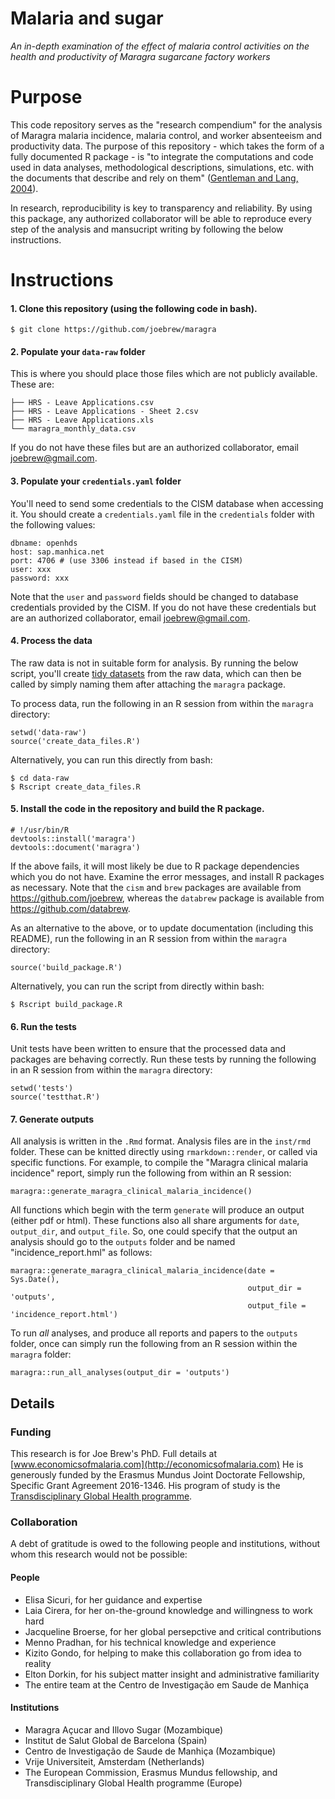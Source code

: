 
<!-- README.md is generated from README.Rmd. Please edit that file -->
Malaria and sugar
=================

*An in-depth examination of the effect of malaria control activities on the health and productivity of Maragra sugarcane factory workers*

Purpose
=======

This code repository serves as the "research compendium" for the analysis of Maragra malaria incidence, malaria control, and worker absenteeism and productivity data. The purpose of this repository - which takes the form of a fully documented R package - is "to integrate the computations and code used in data analyses, methodological descriptions, simulations, etc. with the documents that describe and rely on them" ([Gentleman and Lang, 2004](http://biostats.bepress.com/bioconductor/paper2/)).

In research, reproducibility is key to transparency and reliability. By using this package, any authorized collaborator will be able to reproduce every step of the analysis and mansucript writing by following the below instructions.

Instructions
============

#### 1. Clone this repository (using the following code in bash).

    $ git clone https://github.com/joebrew/maragra

#### 2. Populate your `data-raw` folder

This is where you should place those files which are not publicly available. These are:

    ├── HRS - Leave Applications.csv
    ├── HRS - Leave Applications - Sheet 2.csv
    ├── HRS - Leave Applications.xls
    └── maragra_monthly_data.csv

If you do not have these files but are an authorized collaborator, email <joebrew@gmail.com>.

#### 3. Populate your `credentials.yaml` folder

You'll need to send some credentials to the CISM database when accessing it. You should create a `credentials.yaml` file in the `credentials` folder with the following values:

    dbname: openhds
    host: sap.manhica.net
    port: 4706 # (use 3306 instead if based in the CISM)
    user: xxx
    password: xxx

Note that the `user` and `password` fields should be changed to database credentials provided by the CISM. If you do not have these credentials but are an authorized collaborator, email <joebrew@gmail.com>.

#### 4. Process the data

The raw data is not in suitable form for analysis. By running the below script, you'll create [tidy datasets](http://vita.had.co.nz/papers/tidy-data.html) from the raw data, which can then be called by simply naming them after attaching the `maragra` package.

To process data, run the following in an R session from within the `maragra` directory:

    setwd('data-raw')
    source('create_data_files.R')

Alternatively, you can run this directly from bash:

    $ cd data-raw
    $ Rscript create_data_files.R

#### 5. Install the code in the repository and build the R package.

    # !/usr/bin/R
    devtools::install('maragra')
    devtools::document('maragra')

If the above fails, it will most likely be due to R package dependencies which you do not have. Examine the error messages, and install R packages as necessary. Note that the `cism` and `brew` packages are available from <https://github.com/joebrew>, whereas the `databrew` package is available from <https://github.com/databrew>.

As an alternative to the above, or to update documentation (including this README), run the following in an R session from within the `maragra` directory:

    source('build_package.R')

Alternatively, you can run the script from directly within bash:

    $ Rscript build_package.R

#### 6. Run the tests

Unit tests have been written to ensure that the processed data and packages are behaving correctly. Run these tests by running the following in an R session from within the `maragra` directory:

    setwd('tests')
    source('testthat.R')

#### 7. Generate outputs

All analysis is written in the `.Rmd` format. Analysis files are in the `inst/rmd` folder. These can be knitted directly using `rmarkdown::render`, or called via specific functions. For example, to compile the "Maragra clinical malaria incidence" report, simply run the following from within an R session:

    maragra::generate_maragra_clinical_malaria_incidence()

All functions which begin with the term `generate` will produce an output (either pdf or html). These functions also all share arguments for `date`, `output_dir`, and `output_file`. So, one could specify that the output an analysis should go to the `outputs` folder and be named "incidence\_report.hml" as follows:

    maragra::generate_maragra_clinical_malaria_incidence(date = Sys.Date(),
                                                         output_dir = 'outputs',
                                                         output_file = 'incidence_report.html')

To run *all* analyses, and produce all reports and papers to the `outputs` folder, once can simply run the following from an R session within the `maragra` folder:

    maragra::run_all_analyses(output_dir = 'outputs')

Details
-------

### Funding

This research is for Joe Brew's PhD. Full details at [www.economicsofmalaria.com](http://economicsofmalaria.com) He is generously funded by the Erasmus Mundus Joint Doctorate Fellowship, Specific Grant Agreement 2016-1346. His program of study is the [Transdisciplinary Global Health programme](http://www.transglobalhealth.org/).

### Collaboration

A debt of gratitude is owed to the following people and institutions, without whom this research would not be possible:

#### People

-   Elisa Sicuri, for her guidance and expertise
-   Laia Cirera, for her on-the-ground knowledge and willingness to work hard
-   Jacqueline Broerse, for her global persepctive and critical contributions
-   Menno Pradhan, for his technical knowledge and experience
-   Kizito Gondo, for helping to make this collaboration go from idea to reality
-   Elton Dorkin, for his subject matter insight and administrative familiarity
-   The entire team at the Centro de Investigação em Saude de Manhiça

#### Institutions

-   Maragra Açucar and Illovo Sugar (Mozambique)
-   Institut de Salut Global de Barcelona (Spain)
-   Centro de Investigação de Saude de Manhiça (Mozambique)
-   Vrije Universiteit, Amsterdam (Netherlands)
-   The European Commission, Erasmus Mundus fellowship, and Transdisciplinary Global Health programme (Europe)
